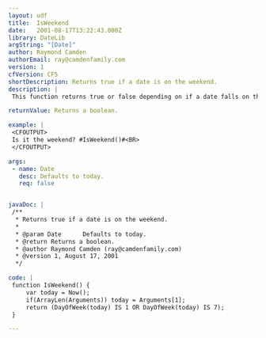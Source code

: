 ```yaml
---
layout: udf
title:  IsWeekend
date:   2001-08-17T13:22:43.000Z
library: DateLib
argString: "[Date]"
author: Raymond Camden
authorEmail: ray@camdenfamily.com
version: 1
cfVersion: CF5
shortDescription: Returns true if a date is on the weekend.
description: |
 This function returns true or false depending on if a date falls on the weekend. This is defined as either Saturday or Sunday. The function defaults to today.

returnValue: Returns a boolean.

example: |
 <CFOUTPUT>
 Is it the weekend? #IsWeekend()#<BR>
 </CFOUTPUT>

args:
 - name: Date
   desc: Defaults to today.
   req: false


javaDoc: |
 /**
  * Returns true if a date is on the weekend.
  * 
  * @param Date      Defaults to today. 
  * @return Returns a boolean. 
  * @author Raymond Camden (ray@camdenfamily.com) 
  * @version 1, August 17, 2001 
  */

code: |
 function IsWeekend() {
     var today = Now();
     if(ArrayLen(Arguments)) today = Arguments[1];
     return (DayOfWeek(today) IS 1 OR DayOfWeek(today) IS 7);
 }

---
```


